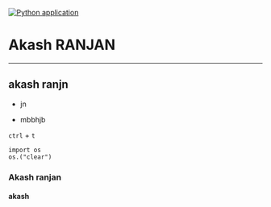 [![Python application](https://github.com/vatsaakash/test-application/actions/workflows/python-app.yml/badge.svg)](https://github.com/vatsaakash/test-application/actions/workflows/python-app.yml)
# Akash RANJAN
___
## akash ranjn
- jn
* mbbhjb

`ctrl` + `t`
```
import os
os.("clear")
```
### Akash ranjan
#### akash 
